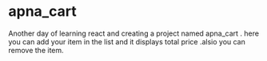 # apna_cart
Another day of learning react and creating a project named apna_cart . here you can add your item in the list and it displays total price .alsio you can remove the item.
